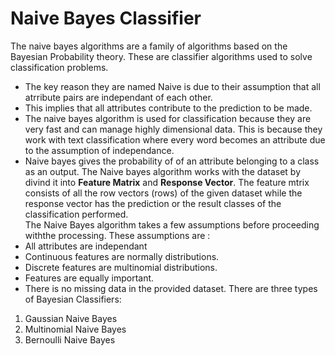 # Naive Bayes Classifier
The naive bayes algorithms are a family of algorithms based on the Bayesian Probability theory. These are classifier algorithms used to solve classification problems.
- The key reason they are named Naive is due to their assumption that all atrribute pairs are independant of each other.
- This implies that all attributes contribute to the prediction to be made.
- The naive bayes algorithm is used for classification because they are very fast and can manage highly dimensional data. This is because they work with text classification where every word becomes an attribute due to the assumption of independance.
- Naive bayes gives the probability of of an attribute belonging to a class as an output.
 The Naive bayes algorithm works with the dataset by divind it into **Feature Matrix** and **Response Vector**. The feature mtrix consists of all the row vectors (rows) of the given dataset while the response vector has the prediction or the result classes of the classification performed.<br>
 The Naive Bayes algorithm takes a few assumptions before proceeding withthe processing. These assumptions are :<br>
 - All attributes are independant
 - Continuous features are normally distributions.
 - Discrete features are multinomial distributions.
 - Features are equally important.
 - There is no missing data in the provided dataset.
 There are three types of Bayesian Classifiers:
 1. Gaussian Naive Bayes
 2. Multinomial Naive Bayes
 3. Bernoulli Naive Bayes